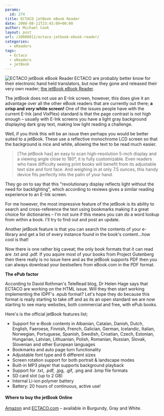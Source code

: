```yaml
---
params:
  id: 274
title: ECTACO jetBook eBook Reader
date: 2008-08-11T23:43:09+00:00
author: Michael Cook
layout: post
url: /20080811/ectaco-jetbook-ebook-reader/
categories:
  - eReaders
tags:
  - Ectaco
  - eReaders
  - jetBook
---
```

<img title="ECTACO jetBook eBook Reader" src="/images/ectaco_jetbook_ebook_reader.jpg" alt="ECTACO jetBook eBook Reader" align="left" />ECTACO are probably better know for their electronic hand held translators, but now they gone and released their very own reader; <a title="Visit the ECTACO jetBook website" href="/out.php?id=ectaco&c=post20080811" rel="nofollow">the jetBook eBook Reader</a>.

The jetBook does not use an E-Ink screen, however, this does give it an advantage over all the other eBook readers that are currently out there; **a crisp and _very_ white screen!** One of the issues people have with the current E-Ink (and VixPlex) standard is that the page contrast is not high enough – usually with E-Ink screens you have a light gray background displaying dark gray text, making low light reading a challenge.

Well, if you think this will be an issue then perhaps you would be better suited to a jetBook. These use a reflective monochrome LCD screen so that the background is nice and white, allowing the text to be read much easier.

<blockquote style="clear: both;">
  <p>
    [The jetBook has] an easy to scan high-resolution 5-inch display and a viewing angle close to 180°, it is fully customizable. Even readers who have difficulty seeing print books will benefit from its adjustable text size and font face. And weighing in at only 7.5 ounces, this handy device fits perfectly into the palm of your hand.
  </p>
</blockquote>

They go on to say that this "revolutionary display reflects light without the need for backlighting", which according to reviews gives a similar reading experience to an E-Ink screen.

For me however, the most impressive feature of the jetBook is its ability to search and cross-reference the text using bookmarks making it a great choice for dictionaries – I'm not sure if this means you can do a word lookup from within a book. I'll try to find out and post an update.

<!--more-->Another jetBook feature is that you can search the contents of your e-library and get a list of every instance found in the book's content...how cool is that!

Now there is one rather big caveat; the only book formats that it can read are .txt and .pdf. If you aquire most of your books from Project Gutenberg then there really is no issue here and as the jetBook supports PDF then you can always download your bestsellers from eBook.com in the PDF format.

**The ePub factor**

According to David Rothman's TeleRead blog, Dr Helen Hage says that ECTACO are working on the HTML issue. Will they then start working implementing the IDPF's .epub format? Let's hope they do because this format is really starting to take off and as its an open standard we are now starting to see many websites, both commercial and free, with ePub books.

Here's is the official jetBook features list;

  * Support for e-Book contents in Albanian, Catalan, Danish, Dutch, English, Faeroese, Finnish, French, Galician, German, Icelandic, Italian, Norwegian, Portuguese, Spanish, Swedish, Croatian, Czech, Estonian, Hungarian, Latvian, Lithuanian, Polish, Romanian, Russian, Slovak, Slovenian and other European languages
  * Bookmarks and auto page turn functionality
  * Adjustable font type and 6 different sizes
  * Screen rotation support for both portrait & landscape modes
  * Built-in MP3 player that supports background playback
  * Support for .txt, .pdf, .jpg, .gif, .png and .bmp file formats
  * SD card slot (up to 2 GB)
  * Internal Li-ion polymer battery
  * Battery: 20 hours of continuous, active use!

#### Where to buy the jetBook Online

<a rel="nofollow" href="/out.php?id=amazon&s=1&t=Ectaco-jetBook-Reader&c=post20081005" rel="nofollow">Amazon</a> and <a title="Visit the ECTACO jetBook website" rel="nofollow" href="/out.php?id=ectaco&c=post20080811" rel="nofollow">ECTACO.com</a> – available in Burgundy, Gray and White.
